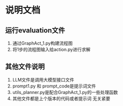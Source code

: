 # 说明文档
## 运行evaluation文件
1. 通过GraphAct_1.py构建流程图
2. 将1步的流程图输入给action.py进行求解
## 其他文件说明
1. LLM文件是调用大模型接口文件
2. prompt1.py 和 prompt_code是提示词文件
3. utils_planner.py是配合GraphAct_1.py的一些处理函数
4. 其他文件都是上个版本的代码或者提示词 无关紧要

   
